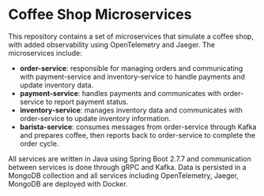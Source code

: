 # Coffee Shop Microservices

This repository contains a set of microservices that simulate a coffee shop, with added observability using OpenTelemetry and Jaeger. The microservices include:

- **order-service**: responsible for managing orders and communicating with payment-service and inventory-service to handle payments and update inventory data.
- **payment-service**: handles payments and communicates with order-service to report payment status.
- **inventory-service**: manages inventory data and communicates with order-service to update inventory information.
- **barista-service**: consumes messages from order-service through Kafka and prepares coffee, then reports back to order-service to complete the order cycle.

All services are written in Java using Spring Boot 2.7.7 and communication between services is done through gRPC and Kafka. Data is persisted in a MongoDB collection and all services including OpenTelemetry, Jaeger, MongoDB are deployed with Docker.
